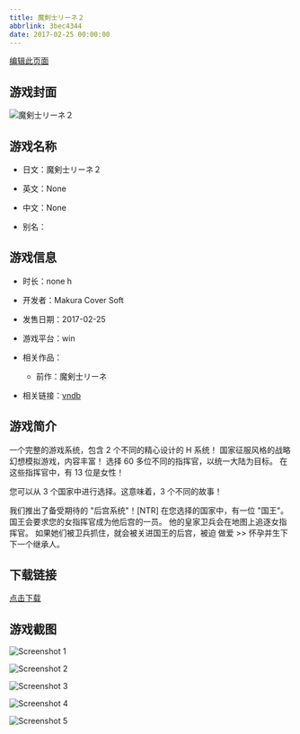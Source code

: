 ```yaml
---
title: 魔剣士リーネ２
abbrlink: 3bec4344
date: 2017-02-25 00:00:00
---
```

[编辑此页面](https://github.com/ACG-3/ADV3-source/blob/main/source/_posts/%E9%AD%94%E5%89%A3%E5%A3%AB%E3%83%AA%E3%83%BC%E3%83%8D%EF%BC%92.md)

## 游戏封面

![魔剣士リーネ２](https://pan.timero.xyz/d/onedrive/img_lib_001/%E9%AD%94%E5%89%A3%E5%A3%AB%E3%83%AA%E3%83%BC%E3%83%8D%EF%BC%92_cover.avif)


## 游戏名称

- 日文：魔剣士リーネ２
- 英文：None
- 中文：None

- 别名：


## 游戏信息

- 时长：none h
- 开发者：Makura Cover Soft
- 发售日期：2017-02-25
- 游戏平台：win
- 相关作品：
   - 前作：魔剣士リーネ

- 相关链接：[vndb](https://vndb.org/v19378)


## 游戏简介

一个完整的游戏系统，包含 2 个不同的精心设计的 H 系统！
国家征服风格的战略幻想模拟游戏，内容丰富！
选择 60 多位不同的指挥官，以统一大陆为目标。
在这些指挥官中，有 13 位是女性！

您可以从 3 个国家中进行选择。这意味着，3 个不同的故事！

我们推出了备受期待的 "后宫系统"！[NTR]
在您选择的国家中，有一位 "国王"。
国王会要求您的女指挥官成为他后宫的一员。
他的皇家卫兵会在地图上追逐女指挥官。
如果她们被卫兵抓住，就会被关进国王的后宫，被迫
做爱 >> 怀孕并生下下一个继承人。


## 下载链接

[点击下载](https://pan.timero.xyz/onedrive/adv_lib_001/%E9%AD%94%E5%89%A3%E5%A3%AB%E3%83%AA%E3%83%BC%E3%83%8D%EF%BC%92)


## 游戏截图


![Screenshot 1](https://pan.timero.xyz/d/onedrive/img_lib_001/%E9%AD%94%E5%89%A3%E5%A3%AB%E3%83%AA%E3%83%BC%E3%83%8D%EF%BC%92_Screenshot_1.avif)

![Screenshot 2](https://pan.timero.xyz/d/onedrive/img_lib_001/%E9%AD%94%E5%89%A3%E5%A3%AB%E3%83%AA%E3%83%BC%E3%83%8D%EF%BC%92_Screenshot_2.avif)

![Screenshot 3](https://pan.timero.xyz/d/onedrive/img_lib_001/%E9%AD%94%E5%89%A3%E5%A3%AB%E3%83%AA%E3%83%BC%E3%83%8D%EF%BC%92_Screenshot_3.avif)

![Screenshot 4](https://pan.timero.xyz/d/onedrive/img_lib_001/%E9%AD%94%E5%89%A3%E5%A3%AB%E3%83%AA%E3%83%BC%E3%83%8D%EF%BC%92_Screenshot_4.avif)

![Screenshot 5](https://pan.timero.xyz/d/onedrive/img_lib_001/%E9%AD%94%E5%89%A3%E5%A3%AB%E3%83%AA%E3%83%BC%E3%83%8D%EF%BC%92_Screenshot_5.avif)


